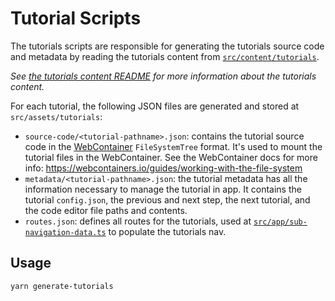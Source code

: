 # Tutorial Scripts

The tutorials scripts are responsible for generating the tutorials source code and metadata by reading the tutorials content from [`src/content/tutorials`](/src/content/tutorials).

_See [the tutorials content README](/src/content/tutorials/README.md) for more information about the tutorials content._

For each tutorial, the following JSON files are generated and stored at `src/assets/tutorials`:

- `source-code/<tutorial-pathname>.json`: contains the tutorial source code in the [WebContainer](https://webcontainers.io) `FileSystemTree` format. It's
  used to mount the tutorial files in the WebContainer. See the WebContainer docs for more info: <https://webcontainers.io/guides/working-with-the-file-system>
- `metadata/<tutorial-pathname>.json`: the tutorial metadata has all the information necessary to manage the tutorial in app.
  It contains the tutorial `config.json`, the previous and next step, the next tutorial, and the code editor file paths and contents.
- `routes.json`: defines all routes for the tutorials, used at [`src/app/sub-navigation-data.ts`](/src/app/sub-navigation-data.ts) to populate the tutorials nav.

## Usage

```bash
yarn generate-tutorials
```
